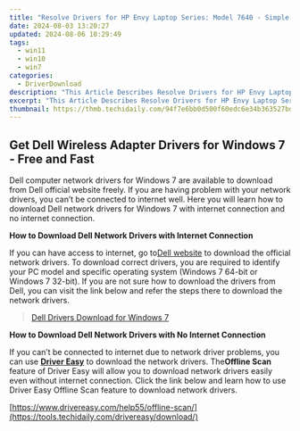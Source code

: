 ```yaml
---
title: "Resolve Drivers for HP Envy Laptop Series: Model 7640 - Simple Fixes"
date: 2024-08-03 13:20:27
updated: 2024-08-06 10:29:49
tags:
  - win11
  - win10
  - win7
categories:
  - DriverDownload
description: "This Article Describes Resolve Drivers for HP Envy Laptop Series: Model 7640 - Simple Fixes"
excerpt: "This Article Describes Resolve Drivers for HP Envy Laptop Series: Model 7640 - Simple Fixes"
thumbnail: https://thmb.techidaily.com/94f7e6bb0d500f60edc6e34b363527bd47bbfffa481cdc60b824492075830e06.jpg
---
```


## Get Dell Wireless Adapter Drivers for Windows 7 - Free and Fast

Dell computer network drivers for Windows 7 are available to download from Dell official website freely. If you are having problem with your network drivers, you can’t be connected to internet well. Here you will learn how to download Dell network drivers for Windows 7 with internet connection and no internet connection.

**How to Download Dell Network Drivers with Internet Connection**

 If you can have access to internet, go to[Dell website](https://shop-links.co/link/?exclusive=1&publisher_slug=itechdaily19598&url=http%3A%2F%2Fwww.dell.com%2Fsupport%2Fhome%2Fus%2Fen%2F19%2FProducts%2F%3Fapp%3Ddrivers) to download the official network drivers. To download correct drivers, you are required to identify your PC model and specific operating system (Windows 7 64-bit or Windows 7 32-bit). If you are not sure how to download the drivers from Dell, you can visit the link below and refer the steps there to download the network drivers.

> [Dell Drivers Download for Windows 7](https://tools.techidaily.com/drivereasy/download/)

 **How to Download Dell Network Drivers with No Internet Connection**

 If you can’t be connected to internet due to network driver problems, you can use **[Driver Easy](https://tools.techidaily.com/drivereasy/download/)**  to download the network drivers. The**Offline Scan** feature of Driver Easy will allow you to download network drivers easily even without internet connection. Click the link below and learn how to use Driver Easy Offline Scan feature to download network drivers.

[https://www.drivereasy.com/help55/offline-scan/](https://tools.techidaily.com/drivereasy/download/)

<ins class="adsbygoogle"
     style="display:block"
     data-ad-format="autorelaxed"
     data-ad-client="ca-pub-7571918770474297"
     data-ad-slot="1223367746"></ins>



<ins class="adsbygoogle"
     style="display:block"
     data-ad-client="ca-pub-7571918770474297"
     data-ad-slot="8358498916"
     data-ad-format="auto"
     data-full-width-responsive="true"></ins>
